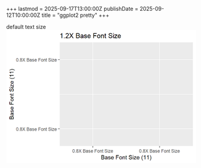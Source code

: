 +++
lastmod = 2025-09-17T13:00:00Z
publishDate = 2025-09-12T10:00:00Z
title = "ggplot2 pretty"
+++

default text size
![alt text](images/demo-default-text-sizes-1.png)

